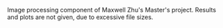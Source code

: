 Image processing component of Maxwell Zhu's Master's project. Results and plots are not given, due to excessive file sizes.
